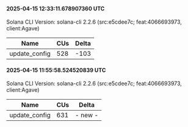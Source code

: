 #### 2025-04-15 12:33:11.678907360 UTC

Solana CLI Version: solana-cli 2.2.6 (src:e5cdee7c; feat:4066693973, client:Agave)

| Name | CUs | Delta |
|------|------|-------|
| update_config | 528 | -103 |

#### 2025-04-15 11:55:58.524520839 UTC

Solana CLI Version: solana-cli 2.2.6 (src:e5cdee7c; feat:4066693973, client:Agave)

| Name | CUs | Delta |
|------|------|-------|
| update_config | 631 | - new - |

